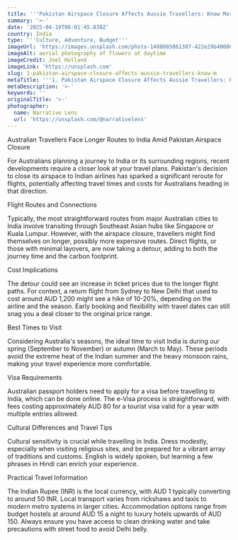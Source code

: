 ```yaml
---
title: '''Pakistan Airspace Closure Affects Aussie Travellers: Know More'''
summary: '>-'
date: '2025-04-19T06:01:45.838Z'
country: India
type: '''Culture, Adventure, Budget'''
imageUrl: 'https://images.unsplash.com/photo-1488085061387-422e29b40080'
imageAlt: aerial photography of flowers at daytime
imageCredit: Joel Holland
imageLink: 'https://unsplash.com'
slug: 1-pakistan-airspace-closure-affects-aussie-travellers-know-m
metaTitle: '''1. Pakistan Airspace Closure Affects Aussie Travellers: Know More'''
metaDescription: '>-'
keywords: ''
originalTitle: '>-'
photographer:
  name: Narrative Lens
  url: 'https://unsplash.com/@narrativelens'
---
```







Australian Travellers Face Longer Routes to India Amid Pakistan Airspace Closure

For Australians planning a journey to India or its surrounding regions, recent developments require a closer look at your travel plans. Pakistan's decision to close its airspace to Indian airlines has sparked a significant reroute for flights, potentially affecting travel times and costs for Australians heading in that direction.

Flight Routes and Connections

Typically, the most straightforward routes from major Australian cities to India involve transiting through Southeast Asian hubs like Singapore or Kuala Lumpur. However, with the airspace closure, travellers might find themselves on longer, possibly more expensive routes. Direct flights, or those with minimal layovers, are now taking a detour, adding to both the journey time and the carbon footprint.

Cost Implications

The detour could see an increase in ticket prices due to the longer flight paths. For context, a return flight from Sydney to New Delhi that used to cost around AUD 1,200 might see a hike of 10-20%, depending on the airline and the season. Early booking and flexibility with travel dates can still snag you a deal closer to the original price range.

Best Times to Visit

Considering Australia's seasons, the ideal time to visit India is during our spring (September to November) or autumn (March to May). These periods avoid the extreme heat of the Indian summer and the heavy monsoon rains, making your travel experience more comfortable.

Visa Requirements

Australian passport holders need to apply for a visa before travelling to India, which can be done online. The e-Visa process is straightforward, with fees costing approximately AUD 80 for a tourist visa valid for a year with multiple entries allowed.

Cultural Differences and Travel Tips

Cultural sensitivity is crucial while travelling in India. Dress modestly, especially when visiting religious sites, and be prepared for a vibrant array of traditions and customs. English is widely spoken, but learning a few phrases in Hindi can enrich your experience.

Practical Travel Information

The Indian Rupee (INR) is the local currency, with AUD 1 typically converting to around 50 INR. Local transport varies from rickshaws and taxis to modern metro systems in larger cities. Accommodation options range from budget hostels at around AUD 15 a night to luxury hotels upwards of AUD 150. Always ensure you have access to clean drinking water and take precautions with street food to avoid Delhi belly.
